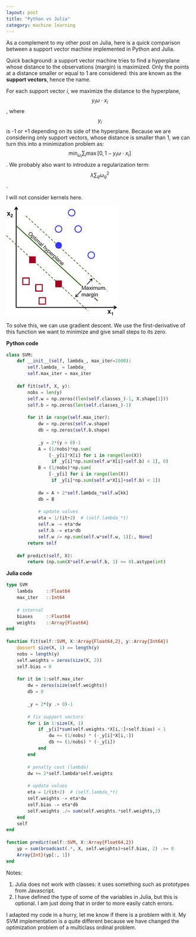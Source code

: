 ```yaml
---
layout: post
title: "Python vs Julia"
category: machine learning
---
```


As a complement to my other post on Julia, here is a quick comparison between a support vector machine implemented in Python and Julia.

Quick background: a support vector machine tries to find a hyperplane whose distance to the observations (margin) is maximized. Only the points at a distance smaller or equal to 1 are considered: this are known as the __support vectors__, hence the name.

For each support vector $i$, we maximize the distance to the hyperplane, $$y_i \omega\cdot x_i$$, where $$y_i$$ is -1 or +1 depending on its side of the hyperplane. Because we are considering only support vectors, whose distance is smaller than 1, we can turn this into a minimization problem as: $$\min_{\omega_i} \sum_i \max[0,1-y_i \omega\cdot x_i]$$. We probably also want to introduze a regularization term: $$\lambda \sum_q \omega^2_q$$.

I will not consider kernels here.

![Optimal hyperplane](/img/2017-06/svm-optimal-hyperplane.png)

To solve this, we can use gradient descent. We use the first-derivative of this function we want to minimize and give small steps to its zero.

**Python code**

```python
class SVM:
    def __init__(self, lambda_, max_iter=1000):
        self.lambda_ = lambda_
        self.max_iter = max_iter

    def fit(self, X, y):
        nobs = len(y)
        self.w = np.zeros((len(self.classes_)-1, X.shape[1]))
        self.b = np.zeros(len(self.classes_)-1)

        for it in range(self.max_iter):
            dw = np.zeros(self.w.shape)
            db = np.zeros(self.b.shape)

            _y = 2*(y > 0)-1
            A = (1/nobs)*np.sum(
                [-_y[i]*X[i] for i in range(len(X))
                 if _y[i]*np.sum(self.w*X[i]+self.b) < 1], 0)
            B = (1/nobs)*np.sum(
                [-_y[i] for i in range(len(X))
                 if _y[i]*np.sum(self.w*X[i]+self.b) < 1])

            dw = A + 2*self.lambda_*self.w[kk]
            db = B

            # update values
            eta = 1/(it+2)  # (self.lambda_*t)
            self.w -= eta*dw
            self.b -= eta*db
            self.w /= np.sum(self.w*self.w, 1)[:, None]
        return self

    def predict(self, X):
        return (np.sum(X*self.w+self.b, 1) >= 0).astype(int)
```

**Julia code**

```julia
type SVM
    lambda     ::Float64
    max_iter   ::Int64

    # internal
    biases     ::Float64
    weights    ::Array{Float64}
end

function fit(self::SVM, X::Array{Float64,2}, y::Array{Int64})
    @assert size(X, 1) == length(y)
    nobs = length(y)
    self.weights = zeros(size(X, 2))
    self.bias = 0

    for it in 1:self.max_iter
        dw = zeros(size(self.weights))
        db = 0

        _y = 2*(y .> 0)-1

        # fix support vectors
        for i in 1:size(X, 1)
            if _y[i]*sum(self.weights.*X[i,:]+self.bias) < 1
                dw += (1/nobs) * (-_y[i]*X[i,:])
                db += (1/nobs) * (-_y[i])
            end
        end

        # penalty cost (lambda)
        dw += 2*self.lambda*self.weights

        # update values
        eta = 1/(it+2)  # (self.lambda_*t)
        self.weights -= eta*dw
        self.bias -= eta*db
        self.weights ./= sum(self.weights.*self.weights,2)
    end
    self
end

function predict(self::SVM, X::Array{Float64,2})
    yp = sum(broadcast(.*, X, self.weights)+self.bias, 2) .>= 0
    Array{Int}(yp[:, 1])
end
```

Notes:

1. Julia does not work with classes: it uses something such as prototypes from Javascript.
2. I have defined the type of some of the variables in Julia, but this is optional. I am just doing that in order to more easily catch errors.

I adapted my code in a hurry, let me know if there is a problem with it. My SVM implementation is a quite different because we have changed the optimization problem of a multiclass ordinal problem.
